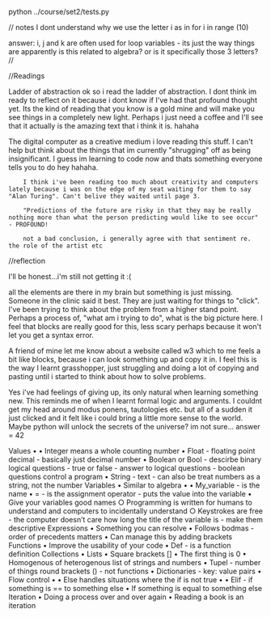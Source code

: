 python ../course/set2/tests.py

// notes
I dont understand why we use the letter i
as in for i in range (10)

answer: i, j and k are often used for loop variables - its just the way things are apparently
is this related to algebra? or is it specifically those 3 letters?
//

//Readings

Ladder of abstraction
ok so i read the ladder of abstraction. I dont think im ready to reflect on it because i dont know if I've had that profound thought yet. Its the kind of reading that you know is a gold mine and will make you see things in a completely new light. Perhaps i just need a coffee and I'll see that it actually is the amazing text that i think it is. hahaha

The digital computer as a creative medium
i love reading this stuff. I can't help but think about the things that im currently "shrugging" off as being insignificant. I guess im learning to code now and thats something everyone tells you to do hey hahaha.

        I think i've been reading too much about creativity and computers lately because i was on the edge of my seat waiting for them to say "Alan Turing". Can't belive they waited until page 3.

        "Predictions of the future are risky in that they may be really nothing more than what the person predicting would like to see occur" - PROFOUND!

        not a bad conclusion, i generally agree with that sentiment re. the role of the artist etc

//reflection

I'll be honest...i'm still not getting it :(

all the elements are there in my brain but something is just missing. Someone in the clinic said it best. They are just waiting for things to "click". I've been trying to think about the problem from a higher stand point. Perhaps a process of, "what am i trying to do", what is the big picture here. I feel that blocks are really good for this, less scary perhaps because it won't let you get a syntax error.

A friend of mine let me know about a website called w3 which to me feels a bit like blocks, because i can look something up and copy it in. I feel this is the way I learnt grasshopper, just struggling and doing a lot of copying and pasting until i started to think about how to solve problems.

Yes i've had feelings of giving up, its only natural when learning something new. This reminds me of when I learnt formal logic and arguments. I couldnt get my head around modus ponens, tautologies etc. but all of a sudden it just clicked and it felt like i could bring a little more sense to the world. Maybe python will unlock the secrets of the universe? im not sure... answer = 42

Values
•
• Integer means a whole counting number
• Float - floating point decimal - basically just decimal number
• Boolean or Bool - descirbe binary logical questions - true or false - answer to logical questions - boolean questions control a program
• String - text - can also be treat numbers as a string, not the number
Variables
• Similar to algebra
•
• My_variable - is the name
• = - is the assignment operator - puts the value into the variable
• Give your variables good names
○ Programming is written for humans to understand and computers to incidentally understand
○ Keystrokes are free - the computer doesn’t care how long the title of the variable is - make them descriptive
Expressions
• Something you can resolve
• Follows bodmas - order of precedents matters
• Can manage this by adding brackets
Functions
• Improve the usability of your code
• Def - is a function definition
Collections
• Lists
• Square brackets []
• The first thing is 0
• Homogenous of heterogenous list of strings and numbers
• Tupel - number of things round brackets () - not functions
• Dictionaries - key: value pairs
•
Flow control
•
• Else handles situations where the if is not true
•
• Elif - if something is == to something else
• If something is equal to something else
Iteration
• Doing a process over and over again
• Reading a book is an iteration
